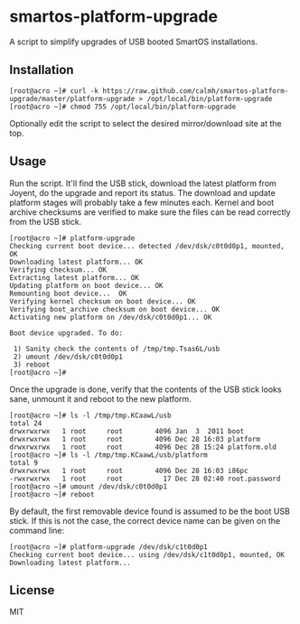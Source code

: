 smartos-platform-upgrade
========================

A script to simplify upgrades of USB booted SmartOS installations.

Installation
------------

```
[root@acro ~]# curl -k https://raw.github.com/calmh/smartos-platform-upgrade/master/platform-upgrade > /opt/local/bin/platform-upgrade
[root@acro ~]# chmod 755 /opt/local/bin/platform-upgrade
```

Optionally edit the script to select the desired mirror/download site at the top.

Usage
-----

Run the script. It'll find the USB stick, download the latest platform
from Joyent, do the upgrade and report its status. The download and
update platform stages will probably take a few minutes each. Kernel and
boot archive checksums are verified to make sure the files can be read
correctly from the USB stick.

```
[root@acro ~]# platform-upgrade
Checking current boot device... detected /dev/dsk/c0t0d0p1, mounted, OK
Downloading latest platform... OK
Verifying checksum... OK
Extracting latest platform... OK
Updating platform on boot device... OK
Remounting boot device...  OK
Verifying kernel checksum on boot device... OK
Verifying boot_archive checksum on boot device... OK
Activating new platform on /dev/dsk/c0t0d0p1... OK

Boot device upgraded. To do:

 1) Sanity check the contents of /tmp/tmp.Tsas6L/usb
 2) umount /dev/dsk/c0t0d0p1
 3) reboot
[root@acro ~]#
```

Once the upgrade is done, verify that the contents of the USB stick looks sane,
unmount it and reboot to the new platform.

```
[root@acro ~]# ls -l /tmp/tmp.KCaawL/usb
total 24
drwxrwxrwx   1 root     root        4096 Jan  3  2011 boot
drwxrwxrwx   1 root     root        4096 Dec 28 16:03 platform
drwxrwxrwx   1 root     root        4096 Dec 28 15:24 platform.old
[root@acro ~]# ls -l /tmp/tmp.KCaawL/usb/platform
total 9
drwxrwxrwx   1 root     root        4096 Dec 28 16:03 i86pc
-rwxrwxrwx   1 root     root          17 Dec 28 02:40 root.password
[root@acro ~]# umount /dev/dsk/c0t0d0p1
[root@acro ~]# reboot
```

By default, the first removable device found is assumed to be the boot USB
stick. If this is not the case, the correct device name can be given on the
command line:

```
[root@acro ~]# platform-upgrade /dev/dsk/c1t0d0p1
Checking current boot device... using /dev/dsk/c1t0d0p1, mounted, OK
Downloading latest platform...
```

License
-------

MIT
